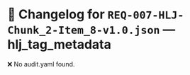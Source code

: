 # 📝 Changelog for `REQ-007-HLJ-Chunk_2-Item_8-v1.0.json` — **hlj_tag_metadata**

❌ No audit.yaml found.
